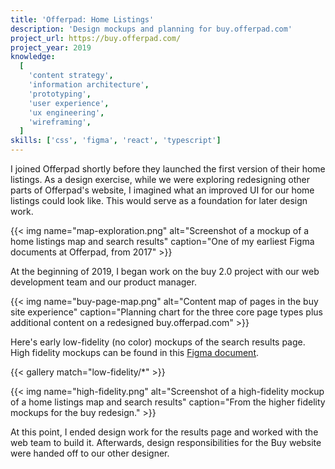 ```yaml
---
title: 'Offerpad: Home Listings'
description: 'Design mockups and planning for buy.offerpad.com'
project_url: https://buy.offerpad.com/
project_year: 2019
knowledge:
  [
    'content strategy',
    'information architecture',
    'prototyping',
    'user experience',
    'ux engineering',
    'wireframing',
  ]
skills: ['css', 'figma', 'react', 'typescript']
---
```


I joined Offerpad shortly before they launched the first version of their home listings. As a design exercise, while we were exploring redesigning other parts of Offerpad's website, I imagined what an improved UI for our home listings could look like. This would serve as a foundation for later design work.

{{< img name="map-exploration.png" alt="Screenshot of a mockup of a home listings map and search results" caption="One of my earliest Figma documents at Offerpad, from 2017" >}}

At the beginning of 2019, I began work on the buy 2.0 project with our web development team and our product manager.

{{< img name="buy-page-map.png" alt="Content map of pages in the buy site experience" caption="Planning chart for the three core page types plus additional content on a redesigned buy.offerpad.com" >}}

Here's early low-fidelity (no color) mockups of the search results page. High fidelity mockups can be found in this [Figma document](https://www.figma.com/file/B0v7djr0x1os8kxJjSTSvk/Daniel-s-buy-mocks).

{{< gallery match="low-fidelity/*" >}}

{{< img name="high-fidelity.png" alt="Screenshot of a high-fidelity mockup of a home listings map and search results" caption="From the higher fidelity mockups for the buy redesign." >}}

At this point, I ended design work for the results page and worked with the web team to build it. Afterwards, design responsibilities for the Buy website were handed off to our other designer.
